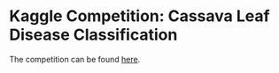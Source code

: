 # Kaggle Competition: Cassava Leaf Disease Classification

The competition can be found [here](https://www.kaggle.com/c/cassava-leaf-disease-classification/overview).
